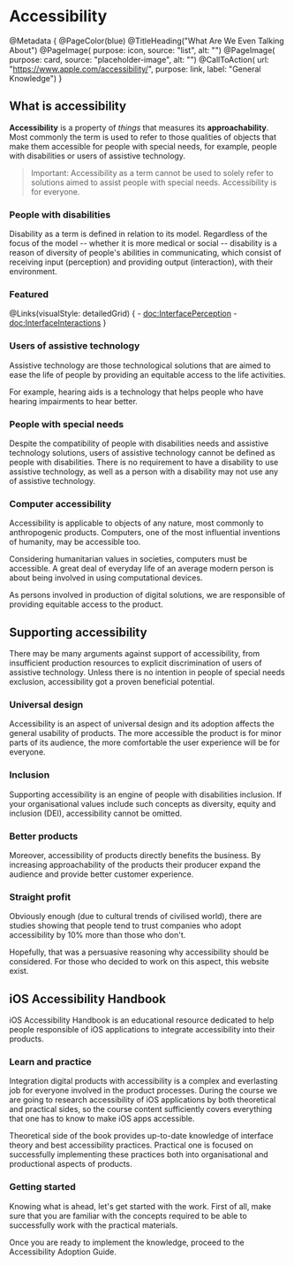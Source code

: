 # Accessibility

@Metadata {
    @PageColor(blue)
    @TitleHeading("What Are We Even Talking About")
    @PageImage(
               purpose: icon, 
               source: "list", 
               alt: "")
    @PageImage(
               purpose: card, 
               source: "placeholder-image", 
               alt: "")
    @CallToAction(
                url: "https://www.apple.com/accessibility/",
                purpose: link, 
                label: "General Knowledge")
}


## What is accessibility 

**Accessibility** is a property of *things* that measures its **approachability**. Most commonly the term is used to refer to those qualities of objects that make them accessible for people with special needs, for example, people with disabilities or users of assistive technology.

>Important: Accessibility as a term cannot be used to solely refer to solutions aimed to assist people with special needs. Accessibility is for everyone.

### People with disabilities
Disability as a term is defined in relation to its model. Regardless of the focus of the model -- whether it is more medical or social -- disability is a reason of diversity of people's abilities in communicating, which consist of receiving input (perception) and providing output (interaction), with their environment. 

### Featured
@Links(visualStyle: detailedGrid) {
    - <doc:InterfacePerception>
    - <doc:InterfaceInteractions>
}

### Users of assistive technology
Assistive technology are those technological solutions that are aimed to ease the life of people by providing an equitable access to the life activities. 

For example, hearing aids is a technology that helps people who have hearing impairments to hear better.

### People with special needs
Despite the compatibility of people with disabilities needs and assistive technology solutions, users of assistive technology cannot be defined as people with disabilities. There is no requirement to have a disability to use assistive technology, as well as a person with a disability may not use any of assistive technology.

### Computer accessibility
Accessibility is applicable to objects of any nature, most commonly to anthropogenic products. Computers, one of the most influential inventions of humanity, may be accessible too. 

Considering humanitarian values in societies, computers must be accessible. A great deal of everyday life of an average modern person is about being involved in using computational devices. 

As persons involved in production of digital solutions, we are responsible of providing equitable access to the product. 

## Supporting accessibility
There may be many arguments against support of accessibility, from insufficient production resources to explicit discrimination of users of assistive technology. Unless there is no intention in people of special needs exclusion, accessibility got a proven beneficial potential. 

### Universal design
Accessibility is an aspect of universal design and its adoption affects the general usability of products. The more accessible the product is for minor parts of its audience, the more comfortable the user experience will be for everyone.

### Inclusion
Supporting accessibility is an engine of people with disabilities inclusion. If your organisational values include such concepts as diversity, equity and inclusion (DEI), accessibility cannot be omitted. 

### Better products
Moreover, accessibility of products directly benefits the business. By increasing approachability of the products their producer expand the audience and provide better customer experience. 

### Straight profit
Obviously enough (due to cultural trends of civilised world), there are studies showing that people tend to trust companies who adopt accessibility by 10% more than those who don't.

Hopefully, that was a persuasive reasoning why accessibility should be considered. For those who decided to work on this aspect, this website exist. 

## iOS Accessibility Handbook
iOS Accessibility Handbook is an educational resource dedicated to help people responsible of iOS applications to integrate accessibility into their products. 

### Learn and practice
Integration digital products with accessibility is a complex and everlasting job for everyone involved in the product processes. During the course we are going to research accessibility of iOS applications by both theoretical and practical sides, so the course content sufficiently covers everything that one has to know to make iOS apps accessible. 

Theoretical side of the book provides up-to-date knowledge of interface theory and best accessibility practices. Practical one is focused on successfully implementing these practices both into organisational and productional aspects of products.

### Getting started
Knowing what is ahead, let's get started with the work. First of all, make sure that you are familiar with the concepts required to be able to successfully work with the practical materials. 

Once you are ready to implement the knowledge, proceed to the Accessibility Adoption Guide.

